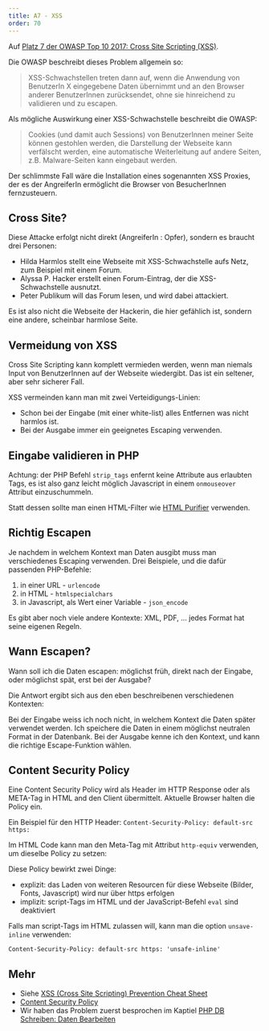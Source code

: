 ```yaml
---
title: A7 - XSS
order: 70
---
```


Auf [Platz 7 der OWASP Top 10 2017: Cross Site Scripting (XSS)](https://owasp.org/www-project-top-ten/2017/de/A7_2017-Cross-Site_Scripting_(XSS)).

Die OWASP beschreibt dieses Problem allgemein so:

> XSS-Schwachstellen treten dann auf, wenn die Anwendung von BenutzerIn X eingegebene Daten übernimmt und an den Browser anderer BenutzerInnen zurücksendet, ohne sie hinreichend zu validieren und zu escapen.

Als mögliche Auswirkung einer XSS-Schwachstelle beschreibt die OWASP:

> Cookies (und damit auch Sessions) von BenutzerInnen meiner Seite können gestohlen werden, die Darstellung der Webseite kann verfälscht werden, eine automatische Weiterleitung auf andere Seiten, z.B. Malware-Seiten kann eingebaut werden.

Der schlimmste Fall wäre die Installation eines sogenannten XSS Proxies, der es der AngreiferIn ermöglicht die Browser von BesucherInnen fernzusteuern.

## Cross Site?

Diese Attacke erfolgt nicht direkt  (AngreiferIn : Opfer), sondern es braucht drei Personen:

- Hilda Harmlos stellt eine Webseite mit XSS-Schwachstelle aufs Netz, zum Beispiel mit einem Forum.
- Alyssa P. Hacker erstellt einen Forum-Eintrag, der die XSS-Schwachstelle ausnutzt.
- Peter Publikum will das Forum lesen, und wird dabei attackiert.

Es ist also nicht die Webseite der Hackerin, die hier gefählich ist, sondern eine andere, scheinbar
harmlose Seite.

## Vermeidung von XSS

Cross Site Scripting kann komplett vermieden werden, wenn man niemals Input von BenutzerInnen auf der Webseite wiedergibt.
Das ist ein seltener, aber sehr sicherer Fall.

XSS vermeinden kann man mit zwei Verteidigungs-Linien:

- Schon bei der Eingabe (mit einer white-list) alles Entfernen was nicht harmlos ist.
- Bei der Ausgabe immer ein geeignetes Escaping verwenden.

## Eingabe validieren in PHP

Achtung: der PHP Befehl `strip_tags` enfernt keine Attribute aus erlaubten Tags, es ist
also ganz leicht möglich Javascript in einem `onmouseover` Attribut einzuschummeln.

Statt dessen sollte man einen HTML-Filter wie [HTML Purifier](http://htmlpurifier.org/) verwenden.

## Richtig Escapen

Je nachdem in welchem Kontext man Daten ausgibt muss man verschiedenes Escaping verwenden.
Drei Beispiele, und die dafür passenden PHP-Befehle:

1. in einer URL - `urlencode`
2. in HTML - `htmlspecialchars`
3. in Javascript, als Wert einer Variable - `json_encode`

Es gibt aber noch viele andere Kontexte: XML, PDF, ... jedes Format hat seine eigenen Regeln.


## Wann Escapen?

Wann soll ich die Daten escapen: möglichst früh, direkt nach der Eingabe,
oder möglichst spät, erst bei der Ausgabe?

Die Antwort ergibt sich aus den eben beschreibenen verschiedenen Kontexten:

Bei der Eingabe weiss ich noch nicht, in welchem Kontext die Daten später 
verwendet werden.  Ich speichere die Daten in einem möglichst neutralen Format
in der Datenbank.  Bei der Ausgabe kenne ich den Kontext, und kann die
richtige Escape-Funktion wählen.

## Content Security Policy

Eine Content Security Policy wird als Header im HTTP Response oder als
META-Tag in HTML and den Client übermittelt.  Aktuelle Browser halten die Policy ein.

Ein Beispiel für den HTTP Header: `Content-Security-Policy: default-src https:`


Im HTML Code kann man den Meta-Tag mit Attribut `http-equiv` verwenden,
um dieselbe Policy zu setzen:

<htmlcode>
    <meta http-equiv="Content-Security-Policy" content="default-src https:">
</htmlcode>


Diese Policy bewirkt zwei Dinge:

- explizit: das Laden von weiteren Resourcen für diese Webseite (Bilder, Fonts, Javascript) wird nur über https erfolgen
- implizit: script-Tags im HTML und der JavaScript-Befehl `eval` sind deaktiviert

Falls man script-Tags im HTML zulassen will, kann man die option `unsave-inline` verwenden:

```
Content-Security-Policy: default-src https: 'unsafe-inline'
```


## Mehr

- Siehe [XSS (Cross Site Scripting) Prevention Cheat Sheet](https://github.com/OWASP/CheatSheetSeries/blob/master/cheatsheets/Cross_Site_Scripting_Prevention_Cheat_Sheet.md)
- [Content Security Policy](https://developer.mozilla.org/en-US/docs/Web/HTTP/CSP)
- Wir haben das Problem zuerst besprochen im Kaptiel [PHP DB Schreiben: Daten Bearbeiten](https://web-development.github.io/php-db-schreiben/daten-editieren/)




